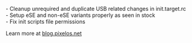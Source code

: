 \- Cleanup unrequired and duplicate USB related changes in init.target.rc  
\- Setup eSE and non-eSE variants properly as seen in stock  
\- Fix init scripts file permissions  

Learn more at [blog.pixelos.net](https://blog.pixelos.net/)